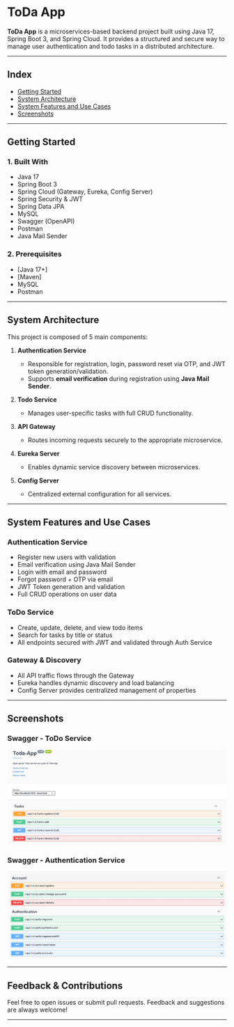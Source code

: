 # ToDa App 

**ToDa App** is a microservices-based backend project built using Java 17, Spring Boot 3, and Spring Cloud.
It provides a structured and secure way to manage user authentication and todo tasks in a distributed architecture.



---

##  Index

* [Getting Started](#getting-started)
* [System Architecture](#system-architecture)
* [System Features and Use Cases](#system-features-and-use-cases)
* [Screenshots](#screenshots)

---

##  Getting Started

### 1. Built With

* Java 17
* Spring Boot 3
* Spring Cloud (Gateway, Eureka, Config Server)
* Spring Security & JWT
* Spring Data JPA
* MySQL
* Swagger (OpenAPI)
* Postman
* Java Mail Sender

### 2. Prerequisites

* [Java 17+]
* [Maven]
* MySQL 
* Postman

---

##  System Architecture

This project is composed of 5 main components:

1. **Authentication Service**

   * Responsible for registration, login, password reset via OTP, and JWT token generation/validation.
   * Supports **email verification** during registration using **Java Mail Sender**.
2. **Todo Service**

   * Manages user-specific tasks with full CRUD functionality.
3. **API Gateway**

   * Routes incoming requests securely to the appropriate microservice.
4. **Eureka Server**

   * Enables dynamic service discovery between microservices.
5. **Config Server**

   * Centralized external configuration for all services.


---

##  System Features and Use Cases

###  Authentication Service

* Register new users with validation
* Email verification using Java Mail Sender
* Login with email and password
* Forgot password + OTP via email
* JWT Token generation and validation
* Full CRUD operations on user data

###  ToDo Service

* Create, update, delete, and view todo items
* Search for tasks by title or status
* All endpoints secured with JWT and validated through Auth Service

###  Gateway & Discovery

* All API traffic flows through the Gateway
* Eureka handles dynamic discovery and load balancing
* Config Server provides centralized management of properties

---

##  Screenshots

### Swagger - ToDo Service

![Swagger Todo Service](https://github.com/AmrElhady11/Toda-App/blob/main/assests/screenshot1.jpeg)

### Swagger - Authentication Service

![Swagger Auth Service](https://github.com/AmrElhady11/Toda-App/blob/main/assests/screenShot2.jpeg)


---

##  Feedback & Contributions

Feel free to open issues or submit pull requests.
Feedback and suggestions are always welcome!

---
